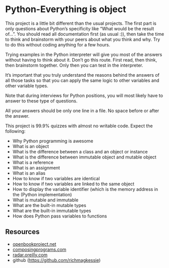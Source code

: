 # Python-Everything is object

This project is a little bit different than the usual projects. The first part is only questions about Python’s specificity like “What would be the result of…”. You should read all documentation first (as usual :)), then take the time to think and brainstorm with your peers about what you think and why. Try to do this without coding anything for a few hours.

Trying examples in the Python interpreter will give you most of the answers without having to think about it. Don’t go this route. First read, then think, then brainstorm together. Only then you can test in the interpreter.

It’s important that you truly understand the reasons behind the answers of all those tasks so that you can apply the same logic to other variables and other variable types.

Note that during interviews for Python positions, you will most likely have to answer to these type of questions.

All your answers should be only one line in a file. No space before or after the answer.

This project is 99.9% quizzes with almost no writable code. Expect the following:
- Why Python programming is awesome
- What is an object
- What is the difference between a class and an object or instance
- What is the difference between immutable object and mutable object
- What is a reference
- What is an assignment
- What is an alias
- How to know if two variables are identical
- How to know if two variables are linked to the same object
- How to display the variable identifier (which is the memory address in the (Python implementation)
- What is mutable and immutable
- What are the built-in mutable types
- What are the built-in immutable types
- How does Python pass variables to functions

## Resources
- [openbookproject.net](http://www.openbookproject.net/thinkcs/python/english2e/ch09.html#objects-and-values)
- [composingprograms.com](http://composingprograms.com/pages/24-mutable-data.html#sequence-objects)
- [radar.oreilly.com](http://radar.oreilly.com/2014/10/python-tuples-immutable-but-potentially-changing.html)
- github (https://github.com/richmagkessie)
